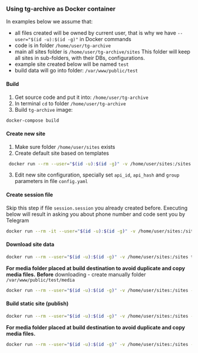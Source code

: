 ### Using tg-archive as Docker container

In examples below we assume that:
- all files created will be owned by current user, that is why we have `--user="$(id -u):$(id -g)"` in Docker commands
- code is in folder `/home/user/tg-archive`
- main all sites folder is `/home/user/tg-archive/sites`
  This folder will keep all sites in sub-folders, with their DBs, configurations.
- example site created below will be named `test`
- build data will go into folder: `/var/www/public/test`

#### Build
1. Get source code and put it into: `/home/user/tg-archive`
2. In terminal `cd` to folder `/home/user/tg-archive`
3. Build `tg-archive` image: 
```bash
docker-compose build
```

#### Create new site
1. Make sure folder `/home/user/sites` exists
2. Create default site based on templates
```bash
 docker run --rm --user="$(id -u):$(id -g)" -v /home/user/sites:/sites tg-archive --new --path=/sites/test
```
3. Edit new site configuration, specially set `api_id`, `api_hash` and `group` parameters in file `config.yaml`


#### Create session file
Skip this step if file `session.session` you already created before.
Executing below will result in asking you about phone number and code sent you by Telegram
```bash
docker run --rm -it --user="$(id -u):$(id -g)" -v /home/user/sites:/sites tg-archive --config=/sites/test/config.yaml --session=/sites/session.session
```

#### Download site data

```bash
docker run --rm --user="$(id -u):$(id -g)" -v /home/user/sites:/sites tg-archive --config=/sites/test/config.yaml --session=/sites/session.session --sync
```


**For media folder placed at build destination to avoid duplicate and copy media files.**
**Before** downloading - create manually folder `/var/www/public/test/media` 
```bash
docker run --rm --user="$(id -u):$(id -g)" -v /home/user/sites:/sites -v /var/www/public/test/media:/sites/test/media tg-archive --config=/sites/test/config.yaml --session=/sites/session.session --sync
```

#### Build static site (publish)

```bash
docker run --rm --user="$(id -u):$(id -g)" -v /home/user/sites:/sites -v /var/www/public/test:/sites/test/site tg-archive --config=/sites/test/config.yaml --build
```

**For media folder placed at build destination to avoid duplicate and copy media files.**
```bash
docker run --rm --user="$(id -u):$(id -g)" -v /home/user/sites:/sites -v /var/www/public/test:/sites/test/site -v /var/www/public/test/media:/sites/test/media tg-archive --config=/sites/test/config.yaml --build
```
